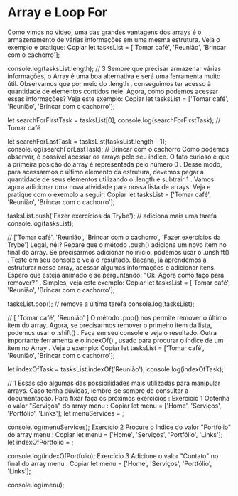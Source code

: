 # Array e Loop For

Como vimos no vídeo, uma das grandes vantagens dos arrays é o armazenamento de várias informações em uma mesma estrutura. Veja o exemplo e pratique:
Copiar
let tasksList = ['Tomar café', 'Reunião', 'Brincar com o cachorro'];

console.log(tasksList.length);
// 3
Sempre que precisar armazenar várias informações, o Array é uma boa alternativa e será uma ferramenta muito útil. Observamos que por meio do .length , conseguimos ter acesso à quantidade de elementos contidos nele. Agora, como podemos acessar essas informações? Veja este exemplo:
Copiar
let tasksList = ['Tomar café', 'Reunião', 'Brincar com o cachorro'];

let searchForFirstTask = tasksList[0];
console.log(searchForFirstTask);
// Tomar café

let searchForLastTask = tasksList[tasksList.length - 1];
console.log(searchForLastTask);
// Brincar com o cachorro
Como podemos observar, é possível acessar os arrays pelo seu índice. O fato curioso é que a primeira posição do array é representada pelo número 0 . Desse modo, para acessarmos o último elemento da estrutura, devemos pegar a quantidade de seus elementos utilizando o .length e subtrair 1 .
Vamos agora adicionar uma nova atividade para nossa lista de arrays. Veja e pratique com o exemplo a seguir:
Copiar
let tasksList = ['Tomar café', 'Reunião', 'Brincar com o cachorro'];

tasksList.push('Fazer exercícios da Trybe');  // adiciona mais uma tarefa
console.log(tasksList);

// ['Tomar café', 'Reunião', 'Brincar com o cachorro', 'Fazer exercícios da Trybe']
Legal, né!? Repare que o método .push() adiciona um novo item no final do array. Se precisarmos adicionar no início, podemos usar o .unshift() . Teste em seu console e veja o resultado.
Bacana, já aprendemos a estruturar nosso array, acessar algumas informações e adicionar itens. Espero que esteja animado e se perguntando: "Ok. Agora como faço para remover?" . Simples, veja este exemplo:
Copiar
let tasksList = ['Tomar café', 'Reunião', 'Brincar com o cachorro'];

tasksList.pop();  // remove a última tarefa
console.log(tasksList);

// [ 'Tomar café', 'Reunião' ]
O método .pop() nos permite remover o último item do array. Agora, se precisarmos remover o primeiro item da lista, podemos usar o .shift() . Faça em seu console e veja o resultado.
Outra importante ferramenta é o indexOf() , usado para procurar o índice de um item no Array . Veja o exemplo:
Copiar
let tasksList = ['Tomar café', 'Reunião', 'Brincar com o cachorro'];

let indexOfTask = tasksList.indexOf('Reunião');
console.log(indexOfTask);

// 1
Essas são algumas das possibilidades mais utilizadas para manipular arrays. Caso tenha dúvidas, lembre-se sempre de consultar a documentação.
Para fixar faça os próximos exercícios :
Exercício 1
Obtenha o valor "Serviços" do array menu :
Copiar
let menu = ['Home', 'Serviços', 'Portfólio', 'Links'];
let menuServices = ;

console.log(menuServices);
Exercício 2
Procure o índice do valor "Portfólio" do array menu :
Copiar
let menu = ['Home', 'Serviços', 'Portfólio', 'Links'];
let indexOfPortfolio = ;

console.log(indexOfPortfolio);
Exercício 3
Adicione o valor "Contato" no final do array menu :
Copiar
let menu = ['Home', 'Serviços', 'Portfólio', 'Links'];

console.log(menu);